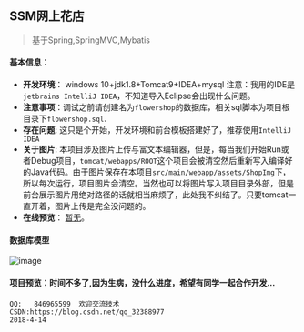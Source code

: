 ##                                 SSM网上花店

> 基于Spring,SpringMVC,Mybatis
#### 基本信息：

- **开发环境**： windows 10+jdk1.8+Tomcat9+IDEA+mysql
注意：我用的IDE是`jetbrains IntelliJ IDEA`，不知道导入Eclipse会出现什么问题。
- **注意事项**：调试之前请创建名为`flowershop`的数据库，相关sql脚本为项目根目录下`flowershop.sql`.
- **存在问题**: 这只是个开始，开发环境和前台模板搭建好了，推荐使用`IntelliJ IDEA`
- **关于图片**: 本项目涉及图片上传与富文本编辑器，但是，每当我们开始Run或者Debug项目，`tomcat/webapps/ROOT`这个项目会被清空然后重新写入编译好的Java代码。由于图片保存在本项目`src/main/webapp/assets/ShopImg`下，所以每次运行，项目图片会清空。当然也可以将图片写入项目目录外部，但是前台展示图片用绝对路径的话就相当麻烦了，此处我不纠结了。只要tomcat一直开着，图片上传是完全没问题的。
- **在线预览**： [暂无]()。

#### 数据库模型
![image](https://github.com/Mrzyang/FlowerShop/blob/master/src/main/webapp/assets/FSimg/FlowerShop.png)

#### 项目预览：时间不多了,因为生病，没什么进度，希望有同学一起合作开发...


    QQ:   846965599  欢迎交流技术
    CSDN:https://blog.csdn.net/qq_32388977
    2018-4-14

